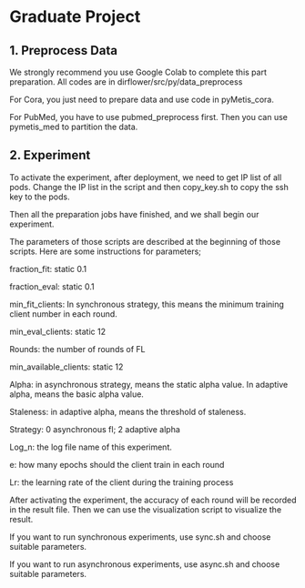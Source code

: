 # Graduate Project

## 1. Preprocess Data

We strongly recommend you use Google Colab to complete this part preparation. All codes are in dirflower/src/py/data_preprocess

For Cora, you just need to prepare data and use code in pyMetis_cora.

For PubMed, you have to use pubmed_preprocess first. Then you can use pymetis_med to partition the data.

## 2. Experiment

To activate the experiment, after deployment, we need to get IP list of all pods. Change the IP list in the script and then copy_key.sh to copy the ssh key to the pods. 

Then all the preparation jobs have finished, and we shall begin our experiment.

The parameters of those scripts are described at the beginning of those scripts. Here are some instructions for parameters;

fraction_fit: static 0.1

fraction_eval: static 0.1

min_fit_clients:  In synchronous strategy, this means the minimum training client number in each round. 

min_eval_clients: static 12

Rounds: the number of rounds of FL

min_available_clients: static 12

Alpha: in asynchronous strategy, means the static alpha value. In adaptive alpha, means the basic alpha value.

Staleness: in adaptive alpha, means the threshold of staleness.

Strategy: 0 asynchronous fl; 2 adaptive alpha

Log_n: the log file name of this experiment.

e: how many epochs should the client train in each round

Lr: the learning rate of the client during the training process

After activating the experiment, the accuracy of each round will be recorded in the result file. Then we can use the visualization script to visualize the result.

If you want to run synchronous experiments, use sync.sh and choose suitable parameters.

If you want to run asynchronous experiments, use async.sh and choose suitable parameters.
